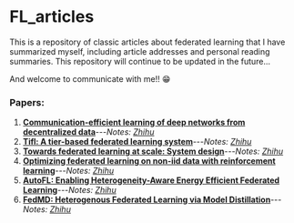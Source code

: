 # FL_articles

This is a repository of classic articles about federated learning that I have summarized myself, including article addresses and personal reading summaries. This repository will continue to be updated in the future...

And welcome to communicate with me!! 😁

### Papers:

1. **[Communication-efficient learning of deep networks from decentralized data](http://proceedings.mlr.press/v54/mcmahan17a/mcmahan17a.pdf)**---*Notes: [Zhihu](https://zhuanlan.zhihu.com/p/445458807)*
2. **[Tifl: A tier-based federated learning system](https://arxiv.org/pdf/2001.09249.pdf?ref=https://githubhelp.com)**---*Notes: [Zhihu](https://zhuanlan.zhihu.com/p/447913988)*
3. **[Towards federated learning at scale: System design](https://proceedings.mlsys.org/paper/2019/file/bd686fd640be98efaae0091fa301e613-Paper.pdf)**---*Notes: [Zhihu](https://zhuanlan.zhihu.com/p/450993635)*
4. **[Optimizing federated learning on non-iid data with reinforcement learning](https://ieeexplore.ieee.org/abstract/document/9155494)**---*Notes: [Zhihu](https://zhuanlan.zhihu.com/p/458716656)*
5. **[AutoFL: Enabling Heterogeneity-Aware Energy Efficient Federated Learning](https://arxiv.org/pdf/2107.08147.pdf)**---*Notes: [Zhihu](https://zhuanlan.zhihu.com/p/458692228)*
6. **[FedMD: Heterogenous Federated Learning via Model Distillation](https://arxiv.org/pdf/1910.03581.pdf)**---*Notes: [Zhihu](https://zhuanlan.zhihu.com/p/461482014)*

